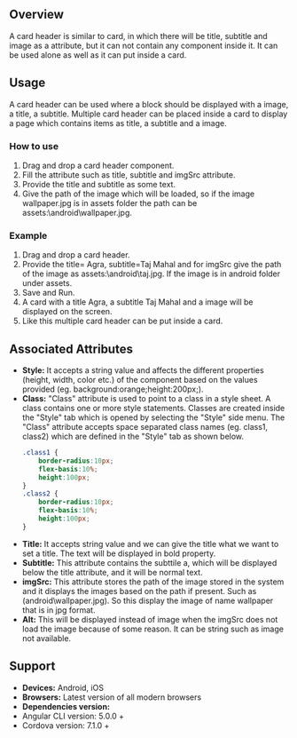 ## Overview
A card header is similar to card, in which there will be title, subtitle and image as a attribute, but it can not contain any component inside it. It can be used alone as well as it can put inside a card.
## Usage
A card header can be used where a block should be displayed with a image, a title, a subtitle. Multiple card header can be placed inside a card to display a page which contains items as title, a subtitle and a image. 
### How to use 
1. Drag and drop a card header component.
2. Fill the attribute such as title, subtitle and imgSrc attribute.
3. Provide the title and subtitle as some text.
4. Give the path of the image which will be loaded, so if the image wallpaper.jpg is in assets folder the path can be assets:\android\wallpaper.jpg.

### Example
1. Drag and drop a card header.
2. Provide the title= Agra, subtitle=Taj Mahal and for imgSrc give the path of the image as assets:\android\taj.jpg. If the image is in android folder under assets.
3. Save and Run.
4. A card with a title Agra, a subtitle Taj Mahal and a image will be displayed on the screen.
5. Like this multiple card header can be put inside a card.

## Associated Attributes
- **Style:** It accepts a string value and affects the different properties (height, width, color etc.) of the component based on the values provided (eg. background:orange;height:200px;).
- **Class:** "Class" attribute is used to point to a class in a style sheet. A class contains one or more style statements. Classes are created inside the "Style" tab which is opened by selecting the "Style" side menu. The "Class" attribute accepts space separated class names (eg. class1, class2) which are defined in the "Style" tab as shown below.
    ```css
    .class1 {
        border-radius:10px;
        flex-basis:10%;
        height:100px;
    }
    .class2 {
        border-radius:10px;
        flex-basis:10%;
        height:100px;
    }
    ```
- **Title:** It accepts string value and we can give the title what we want to set a title. The text will be displayed in bold property. 
- **Subtitle:** This attribute contains the subttile a, which will be displayed below the title attribute, and it will be normal text. 
- **imgSrc:** This attribute stores the path of the image stored in the system and it displays the images based on the path if present. Such as (android\wallpaper.jpg). So this display the image of name wallpaper that is in jpg format.
- **Alt:** This will be displayed instead of image when the imgSrc does not load the image because of some reason. It can be string such as image not available.    
## Support
- **Devices:** Android, iOS 
- **Browsers:** Latest version of all modern browsers
- **Dependencies version:**
- Angular CLI version: 5.0.0 +
- Cordova version: 7.1.0 +
